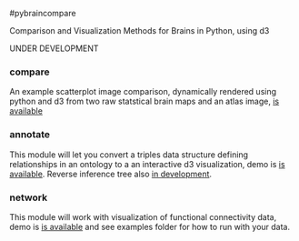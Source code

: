 #pybraincompare

Comparison and Visualization Methods for Brains in Python, using d3

UNDER DEVELOPMENT

### compare
An example scatterplot image comparison, dynamically rendered using python and d3 from two raw statstical brain maps and an atlas image, [is available](http://vbmis.com/bmi/share/neurovault/scatter_atlas.html)

### annotate
This module will let you convert a triples data structure defining relationships in an ontology to a an interactive d3 visualization, demo is [is available](http://vbmis.com/bmi/share/neurovault/ontology_tree.html). Reverse inference tree also [in development](http://vbmis.com/bmi/share/neurovault/reverse_inference.html).

### network
This module will work with visualization of functional connectivity data, demo is [is available](http://vbmis.com/bmi/share/neurovault/connectogram.html) and see examples folder for how to run with your data.
